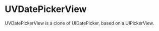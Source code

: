 UVDatePickerView
================

UVDatePickerView is a clone of UIDatePicker, based on a UIPickerView.